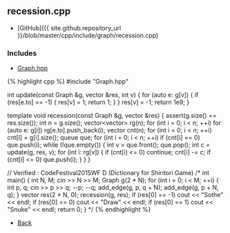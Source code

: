 ## recession.cpp

- [GitHub]({{ site.github.repository_url }}/blob/master/cpp/include/graph/recession.cpp)

### Includes

- [Graph.hpp](Graph)

{% highlight cpp %}
#include "Graph.hpp"

int update(const Graph &g, vector<int> &res, int v) {
  for (auto e: g[v]) {
    if (res[e.to] == -1) {
      res[v] = 1;
      return 1;
    }
  }
  res[v] = -1;
  return 1e9;
}

template <typename T>
void recession(const Graph &g, vector<T> &res) {
  assert(g.size() == res.size());
  int n = g.size();
  vector<vector<int>> rg(n);
  for (int i = 0; i < n; ++i)
    for (auto e: g[i]) rg[e.to].push_back(i);
  vector<int> cnt(n);
  for (int i = 0; i < n; ++i) cnt[i] = g[i].size();
  queue<int> que;
  for (int i = 0; i < n; ++i)
    if (cnt[i] == 0) que.push(i);
  while (!que.empty()) {
    int v = que.front(); que.pop();
    int c = update(g, res, v);
    for (int i: rg[v]) {
      if (cnt[i] <= 0) continue;
      cnt[i] -= c;
      if (cnt[i] <= 0) que.push(i);
    }
  }
}

// Verified : CodeFestival2015WF D (Dictionary for Shiritori Game)
/*
int main() {
  int N, M;
  cin >> N >> M;
  Graph<int> g(2 * N);
  for (int i = 0; i < M; ++i) {
    int p, q;
    cin >> p >> q;
    --p; --q;
    add_edge(g, p, q + N);
    add_edge(g, p + N, q);
  }
  vector<int> res(2 * N, 0);
  recession(g, res);
  if (res[0] == -1) cout << "Sothe" << endl;
  if (res[0] ==  0) cout << "Draw"  << endl;
  if (res[0] ==  1) cout << "Snuke" << endl;
  return 0;
}
*/
{% endhighlight %}

- [Back](../../..)

